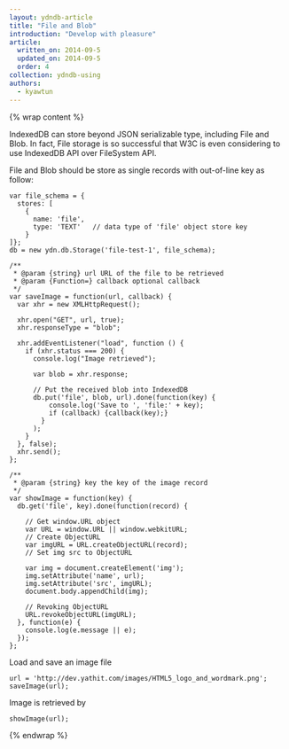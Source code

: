 ```yaml
---
layout: ydndb-article
title: "File and Blob"
introduction: "Develop with pleasure"
article:
  written_on: 2014-09-5
  updated_on: 2014-09-5
  order: 4
collection: ydndb-using
authors:
  - kyawtun
---
```


{% wrap content %}

IndexedDB can store beyond JSON serializable type, including File and Blob. In fact, File storage is so successful that W3C is even considering to use IndexedDB API over FileSystem API. 

File and Blob should be store as single records with out-of-line key as follow:

    var file_schema = {
      stores: [
        {
          name: 'file',
          type: 'TEXT'   // data type of 'file' object store key
        }
    ]};
    db = new ydn.db.Storage('file-test-1', file_schema);
    
    /**
     * @param {string} url URL of the file to be retrieved 
     * @param {Function=} callback optional callback
     */
    var saveImage = function(url, callback) {
      var xhr = new XMLHttpRequest();
      
      xhr.open("GET", url, true);
      xhr.responseType = "blob";
       
      xhr.addEventListener("load", function () {
        if (xhr.status === 200) {
          console.log("Image retrieved");
            
          var blob = xhr.response;
     
          // Put the received blob into IndexedDB
          db.put('file', blob, url).done(function(key) {
              console.log('Save to ', 'file:' + key);
              if (callback) {callback(key);}
            }
          );
        }
      }, false);
      xhr.send();
    };
    
    /**
     * @param {string} key the key of the image record
     */
    var showImage = function(key) {
      db.get('file', key).done(function(record) {
    
        // Get window.URL object
        var URL = window.URL || window.webkitURL; 
        // Create ObjectURL
        var imgURL = URL.createObjectURL(record); 
        // Set img src to ObjectURL
        
        var img = document.createElement('img');
        img.setAttribute('name', url);
        img.setAttribute('src', imgURL);
        document.body.appendChild(img);
     
        // Revoking ObjectURL
        URL.revokeObjectURL(imgURL);
      }, function(e) {
        console.log(e.message || e);
      });
    };
    
Load and save an image file   
 
    url = 'http://dev.yathit.com/images/HTML5_logo_and_wordmark.png';
    saveImage(url); 
    
Image is retrieved by
    
    showImage(url);
        
       

{% endwrap %}        